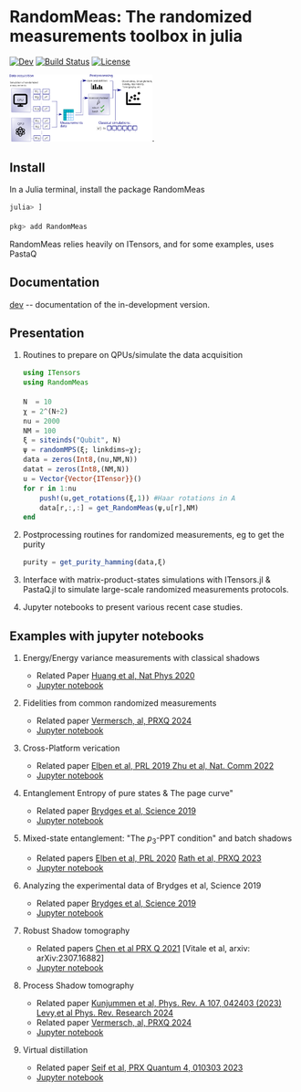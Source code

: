 # RandomMeas: The randomized measurements toolbox in julia

[![Dev](https://img.shields.io/badge/docs-dev-blue.svg)](https://bvermersch.github.io/RandomMeas.jl/dev/)
[![Build Status](https://github.com/bvermersch/RandomMeas.jl/actions/workflows/CI.yml/badge.svg?branch=main)](https://github.com/bvermersch/RandomMeas.jl/actions/workflows/CI.yml?query=branch%3Amain)
[![License](https://img.shields.io/badge/License-Apache%202.0-blue.svg)](https://opensource.org/licenses/Apache-2.0)

<img src="Pics/RandomMeas.png" alt="drawing" width="250"/>. 

## Install
In a Julia terminal, install the package RandomMeas
```julia
julia> ]

pkg> add RandomMeas
```

RandomMeas relies heavily on ITensors, and for some examples, uses  PastaQ

## Documentation
[dev](https://bvermersch.github.io/RandomMeas.jl/dev/) -- documentation of the in-development version.


## Presentation

1) Routines to prepare on QPUs/simulate the data acquisition

	```julia
	using ITensors
	using RandomMeas
	
	N  = 10
	χ = 2^(N÷2)
	nu = 2000
	NM = 100
	ξ = siteinds("Qubit", N)
	ψ = randomMPS(ξ; linkdims=χ);
	data = zeros(Int8,(nu,NM,N))
	datat = zeros(Int8,(NM,N))
	u = Vector{Vector{ITensor}}()
	for r in 1:nu
	    push!(u,get_rotations(ξ,1)) #Haar rotations in A
	    data[r,:,:] = get_RandomMeas(ψ,u[r],NM)
	end
	``` 

2) Postprocessing routines for randomized measurements, eg to get the purity
	
	```julia
	purity = get_purity_hamming(data,ξ)
	``` 
	
2) Interface with matrix-product-states simulations with ITensors.jl & PastaQ.jl to simulate large-scale randomized measurements protocols.
	
3) Jupyter notebooks to present various recent case studies.

## Examples with jupyter notebooks

1)  Energy/Energy variance measurements with classical shadows
	+ Related Paper [Huang et al, Nat Phys 2020](https://doi.org/10.1038/s41567-020-0932-7)
	+ [Jupyter notebook](https://github.com/bvermersch/RandomMeas.jl/blob/main/examples/EnergyVarianceMeasurements.ipynb)

2) Fidelities from common randomized measurements
	+ Related paper [Vermersch, al, PRXQ 2024](https://doi.org/10.1103/PRXQuantum.5.010352)
	+ [Jupyter notebook](https://github.com/bvermersch/RandomMeas.jl/blob/main/examples/FidelityCommonRandomizedMeasurements.ipynb)

3) Cross-Platform verication
	+ Related paper [Elben et al, PRL 2019 ](https://doi.org/10.1103/PhysRevLett.124.010504)[Zhu et al, Nat. Comm 2022](https://www.nature.com/articles/s41467-022-34279-5)
	+ [Jupyter notebook](https://github.com/bvermersch/RandomMeas.jl/blob/main/examples/CrossPlatform.ipynb)

4) Entanglement Entropy of pure states & The page curve"
	+ Related paper [Brydges et al, Science 2019](https://doi.org/10.1126/science.aau4963)
	+ [Jupyter notebook](https://github.com/bvermersch/RandomMeas.jl/blob/main/examples/PureStateEntanglement.ipynb)

5) Mixed-state entanglement: "The $p_3$-PPT condition" and batch shadows
	+ Related papers [Elben et al, PRL 2020](https://link.aps.org/doi/10.1103/PhysRevLett.125.200501)   [Rath et al, PRXQ 2023](https://doi.org/10.1103/PRXQuantum.4.010318)
	+ [Jupyter notebook](https://github.com/bvermersch/RandomMeas.jl/blob/main/examples/MixedStateEntanglement.ipynb)
	
6) Analyzing the experimental data of Brydges et al, Science 2019
	+ Related paper [Brydges et al, Science 2019](https://doi.org/10.1126/science.aau4963)
	+ [Jupyter notebook](https://github.com/bvermersch/RandomMeas.jl/blob/main/examples/examples/BrydgesScience2019.ipynb)
	
7) Robust Shadow tomography
	+ Related papers
	[Chen et al PRX Q 2021](https://doi.org/10.1103/PRXQuantum.2.030348)
	[Vitale et al, arxiv: arXiv:2307.16882]
	+ [Jupyter notebook](https://github.com/bvermersch/RandomMeas.jl/blob/main/examples/RobustShadowTomography.ipynb)
	
8) Process Shadow tomography
 	+ Related paper [Kunjummen et al, Phys. Rev. A 107, 042403 (2023)](
 	https://journals.aps.org/pra/abstract/10.1103/PhysRevA.107.042403)
 	[ Levy,et al Phys. Rev. Research 2024](https://journals.aps.org/prresearch/abstract/10.1103/PhysRevResearch.6.013029)
 	+ Related paper [Vermersch, al, PRXQ 2024](https://doi.org/10.1103/PRXQuantum.5.010352)
	+ [Jupyter notebook](https://github.com/bvermersch/RandomMeas.jl/blob/main/examples/ProcessShadowTomography.ipynb)

9) Virtual distillation
	+ Related paper [Seif et al, PRX Quantum 4, 010303 2023](https://journals.aps.org/prxquantum/abstract/10.1103/PRXQuantum.4.010303)
	+ [Jupyter notebook](https://github.com/bvermersch/RandomMeas.jl/blob/main/examples/VirtualDistillation.ipynb)
